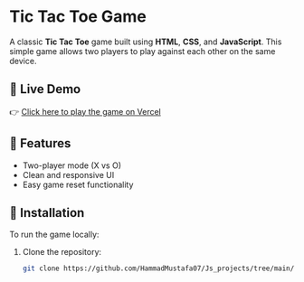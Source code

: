 # Tic Tac Toe Game

A classic **Tic Tac Toe** game built using **HTML**, **CSS**, and **JavaScript**. This simple game allows two players to play against each other on the same device.

## 🔗 Live Demo

👉 [Click here to play the game on Vercel](https://tictaetoegame.vercel.app/)

## 🚀 Features

- Two-player mode (X vs O)
- Clean and responsive UI
- Easy game reset functionality

## 📁 Installation

To run the game locally:

1. Clone the repository:
   ```bash
   git clone https://github.com/HammadMustafa07/Js_projects/tree/main/Tic_Tae_Toe_Game
